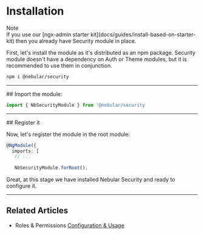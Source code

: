 # Installation

<div class="note note-info section-end">
  <div class="note-title">Note</div>
  <div class="note-body">
    If you use our [ngx-admin starter kit](docs/guides/install-based-on-starter-kit) then you already have Security module in place.
  </div>
</div>

First, let's install the module as it's distributed as an npm package. Security module doesn't have a dependency on Auth or Theme modules, but it is recommended to use them in conjunction.


```bash
npm i @nebular/security
```
<hr>   
## Import the module:

```ts
import { NbSecurityModule } from '@nebular/security
```
<hr>
## Register it

Now, let's register the module in the root module:

```ts
@NgModule({
  imports: [
   // ...
    
   NbSecurityModule.forRoot(),
```

Great, at this stage we have installed Nebular Security and ready to configure it.

<hr>

## Related Articles

- Roles & Permissions [Configuration & Usage](docs/security/acl-configuration--usage)
